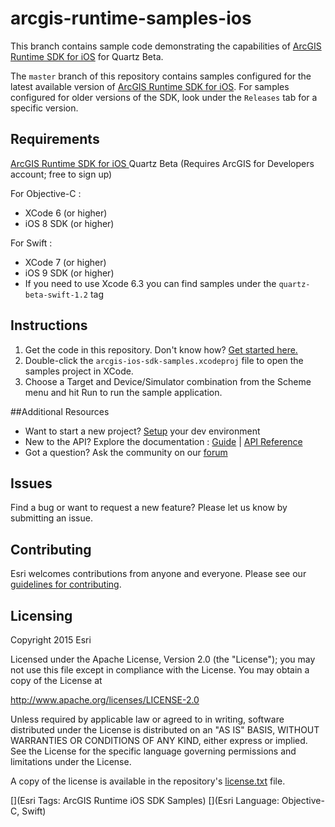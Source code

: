arcgis-runtime-samples-ios
==========================
This branch contains sample code demonstrating the capabilities of [ArcGIS Runtime SDK for iOS](http://developers.arcgis.com/en/ios/beta) for Quartz Beta. 

The ```master``` branch of this repository contains samples configured for the latest available version of [ArcGIS Runtime SDK for iOS](https://developers.arcgis.com/en/ios/). For samples configured for older versions of the SDK,  look under the ```Releases``` tab for a specific version.

## Requirements
[ArcGIS Runtime SDK for iOS ](https://developers.arcgis.com/en/ios/beta) Quartz Beta (Requires ArcGIS for Developers account; free to sign up)

For Objective-C :
* XCode 6 (or higher)
* iOS 8 SDK (or higher)

For Swift : 
* XCode 7 (or higher)
* iOS 9 SDK (or higher)
* If you need to use Xcode 6.3 you can find samples under the ```quartz-beta-swift-1.2``` tag

## Instructions

1. Get the code in this repository. Don't know how? [Get started here.](http://htmlpreview.github.com/?https://github.com/Esri/esri.github.com/blob/master/help/esri-getting-to-know-github.html)
1. Double-click the ```arcgis-ios-sdk-samples.xcodeproj``` file to open the samples project in XCode.
1. Choose a Target and Device/Simulator combination from the Scheme menu and hit Run to run the sample application. 


##Additional Resources

* Want to start a new project? [Setup](https://developers.arcgis.com/en/ios/beta/info/install.htm) your dev environment
* New to the API? Explore the documentation : [Guide](http://developers.arcgis.com/en/ios/beta/guide/introduction.htm) | [API Reference](http://developers.arcgis.com/en/ios/beta/api-reference/index.htm)
* Got a question? Ask the community on our [forum](https://earlyadopter.esri.com/project/forum/topic.html?cap=59D261350FB84BE48C01CF04BF2A3AA1&forid=%7bF6786AAB-E6F4-4996-982D-C6A7BA08BC3A%7d)

## Issues

Find a bug or want to request a new feature?  Please let us know by submitting an issue.

## Contributing

Esri welcomes contributions from anyone and everyone. Please see our [guidelines for contributing](https://github.com/esri/contributing).

## Licensing
Copyright 2015 Esri

Licensed under the Apache License, Version 2.0 (the "License"); you may not use this file except in compliance with the License. You may obtain a copy of the License at

http://www.apache.org/licenses/LICENSE-2.0

Unless required by applicable law or agreed to in writing, software distributed under the License is distributed on an "AS IS" BASIS, WITHOUT WARRANTIES OR CONDITIONS OF ANY KIND, either express or implied. See the License for the specific language governing permissions and limitations under the License.

A copy of the license is available in the repository's [license.txt]( https://raw.github.com/Esri/arcgis-runtime-samples-ios/quartz-beta/LICENSE) file.

[](Esri Tags: ArcGIS Runtime iOS SDK Samples)
[](Esri Language: Objective-C, Swift)
